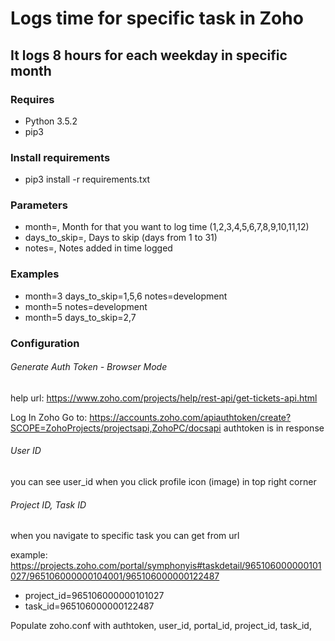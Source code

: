 # Logs time for specific task in Zoho

## It logs 8 hours for each weekday in specific month

### Requires

* Python 3.5.2
* pip3

### Install requirements
* pip3 install -r requirements.txt

### Parameters

* month=, Month for that you want to log time (1,2,3,4,5,6,7,8,9,10,11,12)
* days_to_skip=, Days to skip (days from 1 to 31)
* notes=, Notes added in time logged

### Examples
* month=3 days_to_skip=1,5,6 notes=development
* month=5 notes=development
* month=5 days_to_skip=2,7

### Configuration

###### Generate Auth Token - Browser Mode

help url: https://www.zoho.com/projects/help/rest-api/get-tickets-api.html

Log In Zoho
Go to: https://accounts.zoho.com/apiauthtoken/create?SCOPE=ZohoProjects/projectsapi,ZohoPC/docsapi
authtoken is in response

###### User ID
you can see user_id when you click profile icon (image) in top right corner

###### Project ID, Task ID
when you navigate to specific task you can get
from url

example: https://projects.zoho.com/portal/symphonyis#taskdetail/965106000000101027/965106000000104001/965106000000122487
* project_id=965106000000101027
* task_id=965106000000122487


Populate zoho.conf with authtoken, user_id, portal_id, project_id, task_id,
